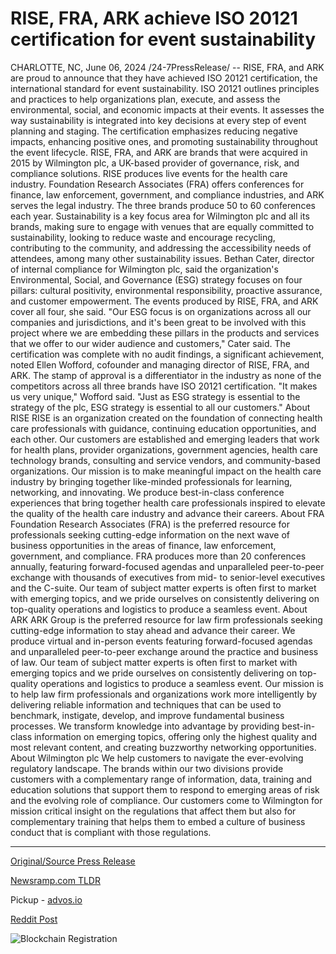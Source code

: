# RISE, FRA, ARK achieve ISO 20121 certification for event sustainability

CHARLOTTE, NC, June 06, 2024 /24-7PressRelease/ -- RISE, FRA, and ARK are proud to announce that they have achieved ISO 20121 certification, the international standard for event sustainability.  ISO 20121 outlines principles and practices to help organizations plan, execute, and assess the environmental, social, and economic impacts at their events. It assesses the way sustainability is integrated into key decisions at every step of event planning and staging. The certification emphasizes reducing negative impacts, enhancing positive ones, and promoting sustainability throughout the event lifecycle.   RISE, FRA, and ARK are brands that were acquired in 2015 by Wilmington plc, a UK-based provider of governance, risk, and compliance solutions. RISE produces live events for the health care industry. Foundation Research Associates (FRA) offers conferences for finance, law enforcement, government, and compliance industries, and ARK serves the legal industry. The three brands produce 50 to 60 conferences each year.   Sustainability is a key focus area for Wilmington plc and all its brands, making sure to engage with venues that are equally committed to sustainability, looking to reduce waste and encourage recycling, contributing to the community, and addressing the accessibility needs of attendees, among many other sustainability issues.  Bethan Cater, director of internal compliance for Wilmington plc, said the organization's Environmental, Social, and Governance (ESG) strategy focuses on four pillars: cultural positivity, environmental responsibility, proactive assurance, and customer empowerment. The events produced by RISE, FRA, and ARK cover all four, she said. "Our ESG focus is on organizations across all our companies and jurisdictions, and it's been great to be involved with this project where we are embedding these pillars in the products and services that we offer to our wider audience and customers," Cater said.   The certification was complete with no audit findings, a significant achievement, noted Ellen Wofford, cofounder and managing director of RISE, FRA, and ARK. The stamp of approval is a differentiator in the industry as none of the competitors across all three brands have ISO 20121 certification.   "It makes us very unique," Wofford said. "Just as ESG strategy is essential to the strategy of the plc, ESG strategy is essential to all our customers."  About RISE  RISE is an organization created on the foundation of connecting health care professionals with guidance, continuing education opportunities, and each other. Our customers are established and emerging leaders that work for health plans, provider organizations, government agencies, health care technology brands, consulting and service vendors, and community-based organizations. Our mission is to make meaningful impact on the health care industry by bringing together like-minded professionals for learning, networking, and innovating. We produce best-in-class conference experiences that bring together health care professionals inspired to elevate the quality of the health care industry and advance their careers.  About FRA  Foundation Research Associates (FRA) is the preferred resource for professionals seeking cutting-edge information on the next wave of business opportunities in the areas of finance, law enforcement, government, and compliance. FRA produces more than 20 conferences annually, featuring forward-focused agendas and unparalleled peer-to-peer exchange with thousands of executives from mid- to senior-level executives and the C-suite. Our team of subject matter experts is often first to market with emerging topics, and we pride ourselves on consistently delivering on top-quality operations and logistics to produce a seamless event.  About ARK ARK Group is the preferred resource for law firm professionals seeking cutting-edge information to stay ahead and advance their career. We produce virtual and in-person events featuring forward-focused agendas and unparalleled peer-to-peer exchange around the practice and business of law. Our team of subject matter experts is often first to market with emerging topics and we pride ourselves on consistently delivering on top-quality operations and logistics to produce a seamless event. Our mission is to help law firm professionals and organizations work more intelligently by delivering reliable information and techniques that can be used to benchmark, instigate, develop, and improve fundamental business processes. We transform knowledge into advantage by providing best-in-class information on emerging topics, offering only the highest quality and most relevant content, and creating buzzworthy networking opportunities.  About Wilmington plc We help customers to navigate the ever-evolving regulatory landscape. The brands within our two divisions provide customers with a complementary range of information, data, training and education solutions that support them to respond to emerging areas of risk and the evolving role of compliance. Our customers come to Wilmington for mission critical insight on the regulations that affect them but also for complementary training that helps them to embed a culture of business conduct that is compliant with those regulations. 

---

[Original/Source Press Release](https://www.24-7pressrelease.com/press-release/511486/rise-fra-ark-achieve-iso-20121-certification-for-event-sustainability)
                    

[Newsramp.com TLDR](https://newsramp.com/curated-news/rise-fra-and-ark-achieve-iso-20121-certification-for-event-sustainability/a9da72d7fdbd9a5c7c3069bc946a583c) 


Pickup - [advos.io](https://advos.io/en/rise-fra-ark-achieve-prestigious-iso-20121-certification-for-event-sustainability/20243865)
 



[Reddit Post](https://www.reddit.com/r/eventNews/comments/1d9mk6l/rise_fra_and_ark_achieve_iso_20121_certification/) 



![Blockchain Registration](https://cdn.newsramp.app/24-7PressRelease/qrcode/246/6/ellaSwc9.webp)